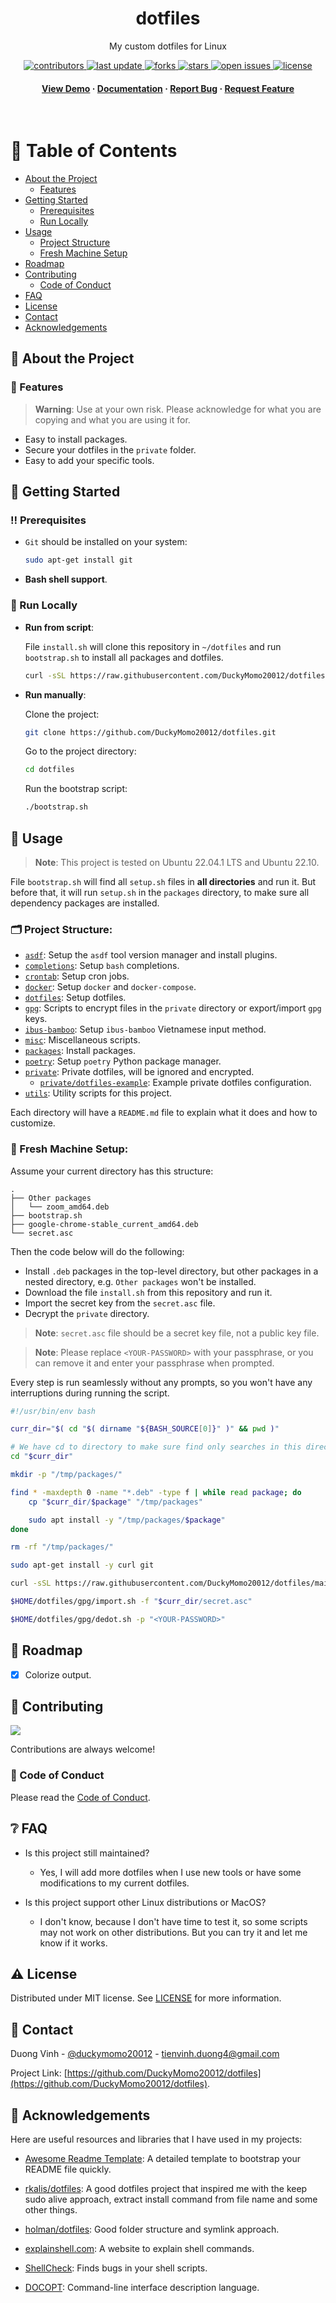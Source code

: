 <div align="center">

  <h1>dotfiles</h1>

  <p>
    My custom dotfiles for Linux
  </p>

<!-- Badges -->
<p>
  <a href="https://github.com/DuckyMomo20012/dotfiles/graphs/contributors">
    <img src="https://img.shields.io/github/contributors/DuckyMomo20012/dotfiles" alt="contributors" />
  </a>
  <a href="">
    <img src="https://img.shields.io/github/last-commit/DuckyMomo20012/dotfiles" alt="last update" />
  </a>
  <a href="https://github.com/DuckyMomo20012/dotfiles/network/members">
    <img src="https://img.shields.io/github/forks/DuckyMomo20012/dotfiles" alt="forks" />
  </a>
  <a href="https://github.com/DuckyMomo20012/dotfiles/stargazers">
    <img src="https://img.shields.io/github/stars/DuckyMomo20012/dotfiles" alt="stars" />
  </a>
  <a href="https://github.com/DuckyMomo20012/dotfiles/issues/">
    <img src="https://img.shields.io/github/issues/DuckyMomo20012/dotfiles" alt="open issues" />
  </a>
  <a href="https://github.com/DuckyMomo20012/dotfiles/blob/main/LICENSE">
    <img src="https://img.shields.io/github/license/DuckyMomo20012/dotfiles.svg" alt="license" />
  </a>
</p>

<h4>
    <a href="https://github.com/DuckyMomo20012/dotfiles/">View Demo</a>
  <span> · </span>
    <a href="https://github.com/DuckyMomo20012/dotfiles">Documentation</a>
  <span> · </span>
    <a href="https://github.com/DuckyMomo20012/dotfiles/issues/">Report Bug</a>
  <span> · </span>
    <a href="https://github.com/DuckyMomo20012/dotfiles/issues/">Request Feature</a>
  </h4>
</div>

<br />

<!-- Table of Contents -->

# :notebook_with_decorative_cover: Table of Contents

- [About the Project](#star2-about-the-project)
  - [Features](#dart-features)
- [Getting Started](#toolbox-getting-started)
  - [Prerequisites](#bangbang-prerequisites)
  - [Run Locally](#running-run-locally)
- [Usage](#eyes-usage)
  - [Project Structure](#card_index_dividers-project-structure)
  - [Fresh Machine Setup](#beverage_box-fresh-machine-setup)
- [Roadmap](#compass-roadmap)
- [Contributing](#wave-contributing)
  - [Code of Conduct](#scroll-code-of-conduct)
- [FAQ](#grey_question-faq)
- [License](#warning-license)
- [Contact](#handshake-contact)
- [Acknowledgements](#gem-acknowledgements)

<!-- About the Project -->

## :star2: About the Project

<!-- Features -->

### :dart: Features

> **Warning**: Use at your own risk. Please acknowledge for what you are copying
> and what you are using it for.

- Easy to install packages.
- Secure your dotfiles in the `private` folder.
- Easy to add your specific tools.

<!-- Getting Started -->

## :toolbox: Getting Started

<!-- Prerequisites -->

### :bangbang: Prerequisites

- `Git` should be installed on your system:

  ```bash
  sudo apt-get install git
  ```

- **Bash shell support**.

<!-- Run Locally -->

### :running: Run Locally

- **Run from script**:

  File `install.sh` will clone this repository in `~/dotfiles` and run
  `bootstrap.sh` to install all packages and dotfiles.

  ```bash
  curl -sSL https://raw.githubusercontent.com/DuckyMomo20012/dotfiles/main/install.sh | bash -
  ```

- **Run manually**:

  Clone the project:

  ```bash
  git clone https://github.com/DuckyMomo20012/dotfiles.git
  ```

  Go to the project directory:

  ```bash
  cd dotfiles
  ```

  Run the bootstrap script:

  ```bash
  ./bootstrap.sh
  ```

<!-- Usage -->

## :eyes: Usage

> **Note**: This project is tested on Ubuntu 22.04.1 LTS and Ubuntu 22.10.

File `bootstrap.sh` will find all `setup.sh` files in **all directories** and
run it. But before that, it will run `setup.sh` in the `packages` directory, to
make sure all dependency packages are installed.

### :card_index_dividers: Project Structure:

- [`asdf`](./asdf/): Setup the `asdf` tool version manager and install plugins.
- [`completions`](./completions/): Setup `bash` completions.
- [`crontab`](./crontab/): Setup cron jobs.
- [`docker`](./docker/): Setup `docker` and `docker-compose`.
- [`dotfiles`](./dotfiles/): Setup dotfiles.
- [`gpg`](./gpg/): Scripts to encrypt files in the `private` directory or
  export/import `gpg` keys.
- [`ibus-bamboo`](./ibus-bamboo/): Setup `ibus-bamboo` Vietnamese input method.
- [`misc`](./misc/): Miscellaneous scripts.
- [`packages`](./packages/): Install packages.
- [`poetry`](./poetry/): Setup `poetry` Python package manager.
- [`private`](./private/): Private dotfiles, will be ignored and encrypted.
  - [`private/dotfiles-example`](./private/dotfiles-example): Example private
    dotfiles configuration.
- [`utils`](./utils/): Utility scripts for this project.

Each directory will have a `README.md` file to explain what it does and how to
customize.

### :beverage_box: Fresh Machine Setup:

Assume your current directory has this structure:

```
.
├── Other packages
│   └── zoom_amd64.deb
├── bootstrap.sh
├── google-chrome-stable_current_amd64.deb
└── secret.asc
```

Then the code below will do the following:

- Install `.deb` packages in the top-level directory, but other packages in a
  nested directory, e.g. `Other packages` won't be installed.
- Download the file `install.sh` from this repository and run it.
- Import the secret key from the `secret.asc` file.
- Decrypt the `private` directory.

> **Note**: `secret.asc` file should be a secret key file, not a public key
> file.

> **Note**: Please replace `<YOUR-PASSWORD>` with your passphrase, or you can
> remove it and enter your passphrase when prompted.

Every step is run seamlessly without any prompts, so you won't have any
interruptions during running the script.

```bash
#!/usr/bin/env bash

curr_dir="$( cd "$( dirname "${BASH_SOURCE[0]}" )" && pwd )"

# We have cd to directory to make sure find only searches in this directory
cd "$curr_dir"

mkdir -p "/tmp/packages/"

find * -maxdepth 0 -name "*.deb" -type f | while read package; do
    cp "$curr_dir/$package" "/tmp/packages"

    sudo apt install -y "/tmp/packages/$package"
done

rm -rf "/tmp/packages/"

sudo apt-get install -y curl git

curl -sSL https://raw.githubusercontent.com/DuckyMomo20012/dotfiles/main/install.sh | bash -

$HOME/dotfiles/gpg/import.sh -f "$curr_dir/secret.asc"

$HOME/dotfiles/gpg/dedot.sh -p "<YOUR-PASSWORD>"

```

<!-- Roadmap -->

## :compass: Roadmap

- [x] Colorize output.

<!-- Contributing -->

## :wave: Contributing

<a href="https://github.com/DuckyMomo20012/dotfiles/graphs/contributors">
  <img src="https://contrib.rocks/image?repo=DuckyMomo20012/dotfiles" />
</a>

Contributions are always welcome!

<!-- Code of Conduct -->

### :scroll: Code of Conduct

Please read the
[Code of Conduct](https://github.com/DuckyMomo20012/dotfiles/blob/main/CODE_OF_CONDUCT.md).

<!-- FAQ -->

## :grey_question: FAQ

- Is this project still maintained?

  - Yes, I will add more dotfiles when I use new tools or have some
    modifications to my current dotfiles.

- Is this project support other Linux distributions or MacOS?

  - I don't know, because I don't have time to test it, so some scripts may not
    work on other distributions. But you can try it and let me know if it works.

<!-- License -->

## :warning: License

Distributed under MIT license. See
[LICENSE](https://github.com/DuckyMomo20012/dotfiles/blob/main/LICENSE) for more
information.

<!-- Contact -->

## :handshake: Contact

Duong Vinh - [@duckymomo20012](https://twitter.com/duckymomo20012) -
tienvinh.duong4@gmail.com

Project Link:
[https://github.com/DuckyMomo20012/dotfiles](https://github.com/DuckyMomo20012/dotfiles).

<!-- Acknowledgments -->

## :gem: Acknowledgements

Here are useful resources and libraries that I have used in my projects:

- [Awesome Readme Template](https://github.com/Louis3797/awesome-readme-template):
  A detailed template to bootstrap your README file quickly.

- [rkalis/dotfiles](https://github.com/rkalis/dotfiles): A good dotfiles project
  that inspired me with the keep sudo alive approach, extract install command
  from file name and some other things.

- [holman/dotfiles](https://github.com/holman/dotfiles): Good folder structure
  and symlink approach.

- [explainshell.com](https://explainshell.com/): A website to explain shell
  commands.

- [ShellCheck](https://www.shellcheck.net/): Finds bugs in your shell scripts.

<!-- Ref: https://stackoverflow.com/questions/9725675/is-there-a-standard-format-for-command-line-shell-help-text -->

- [DOCOPT](http://docopt.org/): Command-line interface description language.
